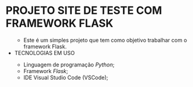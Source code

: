 <h1>PROJETO SITE DE TESTE COM FRAMEWORK FLASK</h1>
<ul>
    <ul>
        <li>
            Este é um simples projeto que tem como objetivo trabalhar com o framework Flask.
        </li>
    </ul>
    <li>
        TECNOLOGIAS EM USO
    </li>
    <ul>
        <li>
            Linguagem de programação <i>Python</i>;
        </li>
        <li>
            Framework <i>Flask</i>;
        </li>
        <li>
            IDE Visual Studio Code (VSCode);
        </li>
    </ul>
</ul>